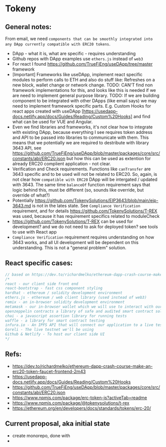 # Tokeny

## General notes:
From email, we need `components that can be smoothly integrated into any DApp currently compatible with ERC20 tokens`.
- DApp - what it is, what are specific - requires understanding
- Github repos with DApp examples use `ethers.js` instead of `web3`
- For react I found https://github.com/TrueFiEng/useDApp/tree/master framework
- [Important] Frameworks like useDApp, implement react specific modules to perform calls to ETH and also do stuff like: Refreshes on a new block, wallet change or network change. TODO: CAN'T find non framework implementations for this, and looks like this is needed if we are need to implement general purpose library. TODO: If we are building component to be integrated with other DApps (like email says) we may need to implement framework specific parts. E.g. Custom Hooks for react apps created with useDApp [https://usedapp-docs.netlify.app/docs/Guides/Reading/Custom%20Hooks] and find what can be used for VUE and Angular.
- Even we find libraries and frameworks, it's not clear how to integrate with existing DApp, because everything I see requires token address and API to be passed into libraries to communicate with them. This means that we potentially we are required to destribute with library 3643 API, see https://github.com/TrueFiEng/useDApp/blob/master/packages/core/src/constants/abi/ERC20.json but how this can be used as extention for already ERC20 complient application - not clear.
- Verification and Check requirements. Functions like `canTransfer` are 3643 specific and to be used will not be related to ERC20. So, again, is not clear how `compatible with ERC20` DApp will be intergated / updated with 3643. The same time `balanceOf` function requirement says that logic behind this, must be different (so, sounds like override, but override of what?)
- Potentially https://github.com/TokenySolutions/EIP3643/blob/main/eip-3643.md is not in the lates state. See `Compliance Verification` requirement, and for details https://github.com/TokenySolutions/T-REX was used, because it has requirement specifics related to moduleCheck
- https://github.com/TokenySolutions/T-REX can be used for development? and we do not need to ask for deployed token? see tools to use with React app
- `Compliance Verification` requirement requires understanding on how 3643 works, and all UI development will be dependent on this understanding. This is not a "general problem" solution.


## React specific cases:

```js
// based on https://dev.to/richardmelko/ethereum-dapp-crash-course-make-an-erc20-token-faucet-frontend-2m43
/*
react - our client side front end
react-bootstrap - fast css component styling
hardhat - ethereum / solidity development environment
ethers.js - ethereum / web client library (used instead of web3)
remix - an in-browser solidity development environment
metamask - our in-browser wallet which we will use to interact with our application
openzeppelin contracts a library of safe and audited smart contract solidity code
chai - a javascript assertion library for running tests
waffle - a library for smart contract testing
infura.io - An IPFS API that will connect our application to a live testnet
Goreli - The live testnet we'll be using
Github & Netlify - To host our client side UI
*/
```

## Refs:

- https://dev.to/richardmelko/ethereum-dapp-crash-course-make-an-erc20-token-faucet-frontend-2m43
- https://usedapp-docs.netlify.app/docs/Guides/Reading/Custom%20Hooks
- https://github.com/TrueFiEng/useDApp/blob/master/packages/core/src/constants/abi/ERC20.json
- https://www.npmjs.com/package/erc-token-js?activeTab=readme
- https://www.npmjs.com/package/@tokenysolutions/t-rex
- https://ethereum.org/en/developers/docs/standards/tokens/erc-20/


## Current proposal, aka initial state

- create monorepo, done with 
- 